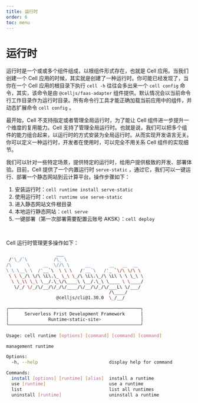 ```yaml
---
title: 运行时
order: 6
toc: menu
---
```


# 运行时

运行时是一个或或多个组件组成，以根组件形式存在，也就是 Cell 应用。当我们创建一个 Cell 应用的时候，其实就是创建了一种运行时。你可能已经发现了，当你在一个 Cell 应用的根目录下执行 `cell -h` 往往会多出来一个 `cell config` 命令，其实，该命令是由 `@celljs/faas-adapter` 组件提供。默认情况会以当前命令行工作目录作为运行时目录。所有命令行工具才能正确加载当前应用中的组件，并动态扩展命令  `cell config` 。
​

最开始，Cell 不支持指定或者管理全局运行时，为了能让 Cell 组件进一步提升一个维度的复用能力。Cell 支持了管理全局运行时。也就是说，我们可以把多个组件的能力组合起来，以运行时的方式安装为全局运行时。从而实现开发语言无关。你可以定义一种运行时，开发者在使用时，可以完全不用关系 Cell 组件的实现细节。
​

我们可以针对一些特定场景，提供特定的运行时，给用户提供极致的开发、部署体验。目前，Cell 提供了一个内置运行时 `serve-static` ，通过它，我们可以一键运行、部署一个静态网站到云计算平台。操作步骤如下：

1. 安装运行时：`cell runtime install serve-static`
1. 使用运行时：`cell runtime use serve-static`
1. 进入静态网站文件根目录
1. 本地运行静态网站：`cell serve`
1. 一键部署（第一次部署需要配置云账号 AKSK）：`cell deploy`

​

Cell 运行时管理更多操作如下：
​

```bash
                   ___
 /'\_/`\          /\_ \
/\      \     __  \//\ \      __       __   __  __
\ \ \__\ \  /'__`\  \ \ \   /'__`\   /'_ `\/\ \/\ \
 \ \ \_/\ \/\ \L\.\_ \_\ \_/\ \L\.\_/\ \L\ \ \ \_\ \
  \ \_\\ \_\ \__/.\_\/\____\ \__/.\_\ \____ \ \____/
   \/_/ \/_/\/__/\/_/\/____/\/__/\/_/\/___L\ \/___/
                                       /\____/
                   @celljs/cli@1.30.0  \_/__/

╭──────────────────────────────────────────────────╮
│      Serverless Frist Development Framework      │
│               Runtime<static-site>               │
╰──────────────────────────────────────────────────╯

Usage: cell runtime [options] [command] [command] [command]

management runtime

Options:
  -h, --help                           display help for command

Commands:
  install [options] [runtime] [alias]  install a runtime
  use [runtime]                        use a runtime
  list                                 list all runtimes
  uninstall [runtime]                  uninstall a runtime
```
